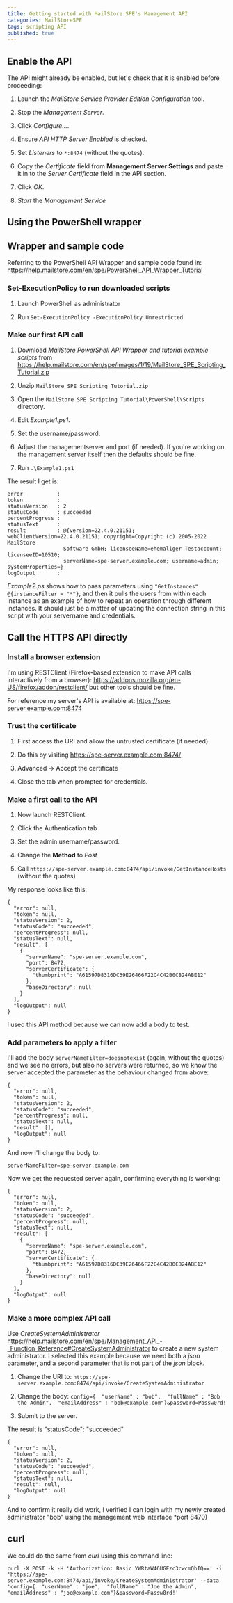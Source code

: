 ```yaml
---
title: Getting started with MailStore SPE's Management API
categories: MailStoreSPE
tags: scripting API
published: true
--- 
```

## Enable the API

The API might already be enabled, but let's check that it is enabled before proceeding:

1. Launch the *MailStore Service Provider Edition Configuration* tool.

2. Stop the *Management Server*.

3. Click *Configure...*.

4. Ensure *API HTTP Server Enabled* is checked.

5. Set *Listeners* to `*:8474` (without the quotes).

6. Copy the *Certificate* field from **Management Server Settings** and paste it in to the *Server Certificate* field in the API section.

7. Click *OK*.

8. *Start* the *Management Service*

## Using the PowerShell wrapper

## Wrapper and sample code

Referring to the PowerShell API Wrapper and sample code found in: <https://help.mailstore.com/en/spe/PowerShell_API_Wrapper_Tutorial>

### Set-ExecutionPolicy to run downloaded scripts

1. Launch PowerShell as administrator

2. Run `Set-ExecutionPolicy -ExecutionPolicy Unrestricted`

### Make our first API call

1. Download *MailStore PowerShell API Wrapper and tutorial example scripts* from <https://help.mailstore.com/en/spe/images/1/19/MailStore_SPE_Scripting_Tutorial.zip>

2. Unzip `MailStore_SPE_Scripting_Tutorial.zip`

3. Open the `MailStore SPE Scripting Tutorial\PowerShell\Scripts` directory.

4. Edit *Example1.ps1*.

5. Set the username/password.

6. Adjust the managementserver and port (if needed). If you're working on the management server itself then the defaults should be fine.

7. Run `.\Example1.ps1`

The result I get is:

    error           :
    token           :
    statusVersion   : 2
    statusCode      : succeeded
    percentProgress :
    statusText      :
    result          : @{version=22.4.0.21151; webClientVersion=22.4.0.21151; copyright=Copyright (c) 2005-2022 MailStore
                      Software GmbH; licenseeName=ehemaliger Testaccount; licenseeID=10510;
                      serverName=spe-server.example.com; username=admin; systemProperties=}
    logOutput       :

*Example2.ps* shows how to pass parameters using `"GetInstances" @{instanceFilter = "*"}`, and then it pulls the users from within each instance as an example of how to repeat an operation through different instances. It should just be a matter of updating the connection string in this script with your servername and credentials.

## Call the HTTPS API directly

### Install a browser extension

I'm using RESTClient (Firefox-based extension to make API calls interactively from a browser): <https://addons.mozilla.org/en-US/firefox/addon/restclient/> but other tools should be fine.

For reference my server's API is available at:
<https://spe-server.example.com:8474>

### Trust the certificate

1. First access the URI and allow the untrusted certificate (if needed)

2. Do this by visiting <https://spe-server.example.com:8474/>

3. Advanced -> Accept the certificate

4. Close the tab when prompted for credentials.

### Make a first call to the API

1. Now launch RESTClient

2. Click the Authentication tab

3. Set the admin username/password.

4. Change the **Method** to *Post*

5. Call `https://spe-server.example.com:8474/api/invoke/GetInstanceHosts` (without the quotes)

My response looks like this:

    {
      "error": null,
      "token": null,
      "statusVersion": 2,
      "statusCode": "succeeded",
      "percentProgress": null,
      "statusText": null,
      "result": [
        {
          "serverName": "spe-server.example.com",
          "port": 8472,
          "serverCertificate": {
            "thumbprint": "A61597D8316DC39E26466F22C4C42B0C824ABE12"
          },
          "baseDirectory": null
        }
      ],
      "logOutput": null
    }

I used this API method because we can now add a body to test.

### Add parameters to apply a filter

I'll add the body `serverNameFilter=doesnotexist` (again, without the quotes) and we see no errors, but also no servers were returned, so we know the server accepted the parameter as the behaviour changed from above:

    {
      "error": null,
      "token": null,
      "statusVersion": 2,
      "statusCode": "succeeded",
      "percentProgress": null,
      "statusText": null,
      "result": [],
      "logOutput": null
    }

And now I'll change the body to:

`serverNameFilter=spe-server.example.com`

Now we get the requested server again, confirming everything is working:

    {
      "error": null,
      "token": null,
      "statusVersion": 2,
      "statusCode": "succeeded",
      "percentProgress": null,
      "statusText": null,
      "result": [
        {
          "serverName": "spe-server.example.com",
          "port": 8472,
          "serverCertificate": {
            "thumbprint": "A61597D8316DC39E26466F22C4C42B0C824ABE12"
          },
          "baseDirectory": null
        }
      ],
      "logOutput": null
    }

### Make a more complex API call

Use *CreateSystemAdministrator* <https://help.mailstore.com/en/spe/Management_API_-_Function_Reference#CreateSystemAdministrator> to create a new system administrator. I selected this example because we need both a *json* parameter, and a second parameter that is not part of the *json* block.

1. Change the URI to:
`https://spe-server.example.com:8474/api/invoke/CreateSystemAdministrator`

2. Change the body:
`config={  "userName" : "bob",  "fullName" : "Bob the Admin",  "emailAddress" : "bob@example.com"}&password=Passw0rd!`

3. Submit to the server.

The result is "statusCode": "succeeded"

    {
      "error": null,
      "token": null,
      "statusVersion": 2,
      "statusCode": "succeeded",
      "percentProgress": null,
      "statusText": null,
      "result": null,
      "logOutput": null
    }

And to confirm it really did work, I verified I can login with my newly created administrator "bob" using the management web interface \*port 8470)

## curl

We could do the same from *curl* using this command line:

`curl -X POST -k -H 'Authorization: Basic YWRtaW46UGFzc3cwcmQhIQ==' -i 'https://spe-server.example.com:8474/api/invoke/CreateSystemAdministrator' --data 'config={  "userName" : "joe",  "fullName" : "Joe the Admin",  "emailAddress" : "joe@example.com"}&password=Passw0rd!'`
